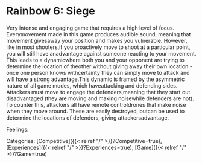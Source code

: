 # Rainbow 6: Siege

Very intense and engaging game that requires a high level of focus. Everymovement made in this game produces audible sound, meaning that movement givesaway your position and makes you vulnerable. However, like in most shooters,if you proactively move to shoot at a particular point, you will still have anadvantage against someone reacting to your movement. This leads to a dynamicwhere both you and your opponent are trying to determine the location of theother without giving away their own location - once one person knows withcertainty they can simply move to attack and will have a strong advantage.This dynamic is framed by the asymmetric nature of all game modes, which haveattacking and defending sides. Attackers must move to engage the defenders,meaning that they start out disadvantaged (they are moving and making noisewhile defenders are not). To counter this, attackers all have remote controldrones that make noise when they move around. These are easily destroyed, butcan be used to determine the locations of defenders, giving attackersadvantage.

Feelings:

Categories: [Competitive]({{< relref "/" >}}?Competitive=true),
[Experiences]({{< relref "/" >}}?Experiences=true),
[Game]({{< relref "/" >}}?Game=true)